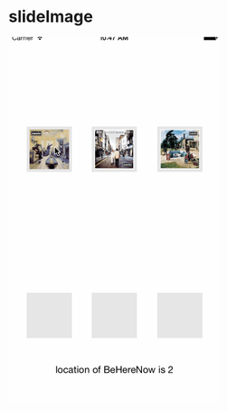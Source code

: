 # slideImage
![slideImage](https://github.com/anthrgrnwrld/slideImage/blob/master/switchImage/slideImage.gif)
